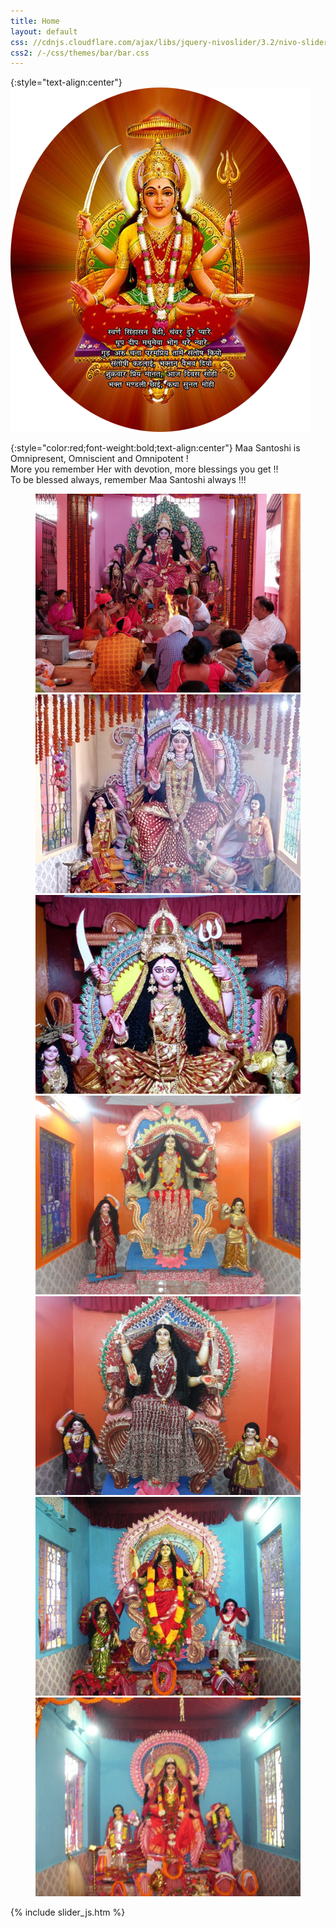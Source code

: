 ```yaml
---
title: Home
layout: default
css: //cdnjs.cloudflare.com/ajax/libs/jquery-nivoslider/3.2/nivo-slider.min.css
css2: /-/css/themes/bar/bar.css
---
```

{:style="text-align:center"}
![Santoshi Maa](/files/home.png)

{:style="color:red;font-weight:bold;text-align:center"}
Maa Santoshi is Omnipresent, Omniscient and Omnipotent !  
More you remember Her with devotion, more blessings you get !!  
To be blessed always, remember Maa Santoshi always !!!  

<div class="slider-wrapper theme-bar" style="width: 424px; margin: 5px auto; clear:both">
    <div id="slider" class="nivoSlider">
        <img src="/files/events/2018/a.jpg" alt="Santoshi Maa Festival at Mariani, Jorhat, Assam on 27th April, 2018">
        <img src="/files/events/2017/home.jpg" alt="Santoshi Maa Festival at Mariani, Jorhat, Assam on 9th June, 2017">
        <img src="/files/events/2016/home.jpg" alt="Santoshi Maa Festival at Mariani, Jorhat, Assam on 13th May, 2016">
        <img src="/files/events/2015/homepage.jpg" alt="Santoshi Maa Festival at Mariani, Jorhat, Assam on 22nd May, 2015">
        <img src="/files/events/2014/1.jpg" alt="Santoshi Maa Festival at Mariani, Jorhat, Assam on 6th June, 2014">
        <!--2013-->
        <!--2012-->
        <img src="/files/events/2011/2.jpg" alt="Santoshi Maa Festival at Mariani, Jorhat, Assam on 10th June, 2011">
        <img src="/files/events/2010/7.jpg" alt="Santoshi Maa Festival at Mariani, Jorhat, Assam on 21st May, 2010">
    </div>
</div>

{% include slider_js.htm %}
